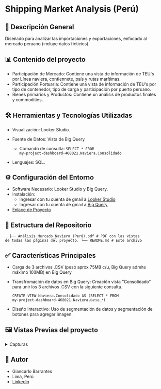 # Shipping Market Analysis (Perú)

## 📃 Descripción General
Diseñado para analizar las importaciones y exportaciones, enfocado al mercado peruano (incluye datos ficticios).


## 📊 Contenido del proyecto
  - Participación de Mercado: Contiene una vista de información de TEU's por Línea naviera, contiennete, país y rutas marítimas.
  - Participación Portuaria: Contiene una vista de información de TEU's por tipo de contenedor, tipo de carga y participación por puerto peruano.
  - Bienes primarios y Productos: Contiene un análisis de productos finales y commodities.


## 🛠️ Herramientas y Tecnologías Utilizadas
- Visualización: Looker Studio.
- Fuente de Datos: Vista de Big Query
  - Comando de consulta: <code>SELECT * FROM my-project-dashboard-468021.Naviera.Consolidado</code>


- Lenguajes: SQL.


## ⚙️ Configuración del Entorno
- Software Necesario: Looker Studio y Big Query.
- Instalación:
  - Ingresar con tu cuenta de gmail a [Looker Studio](https://lookerstudio.google.com/overview)
  - Ingresar con tu cuenta de gmail a [Big Query](https://cloud.google.com/bigquery?utm_source=google&utm_medium=cpc&utm_campaign=latam-LATAM-all-es-dr-SKWS-all-all-trial-b-dr-1710136-LUAC0020579&utm_content=text-ad-none-any-DEV_c-CRE_688140023012-ADGP_Hybrid+%7C+SKWS+-+BRO+%7C+Txt_Usecases-Big+Query-KWID_43700079279114646-kwd-35927591586&utm_term=KW_big%20query-ST_big+query&gclsrc=aw.ds&gad_source=1&gad_campaignid=20946471024&gclid=EAIaIQobChMI0PamzJ_FjwMVxkVIAB3DahxvEAAYASAAEgK_m_D_BwE)
- [Enlace de Proyecto](https://lookerstudio.google.com/reporting/586bef1d-15bd-47a8-a943-0ab27c5edd9e)


## 📂 Estructura del Repositorio
<code>.
  ├── Análisis_Mercado_Naviero_(Perú).pdf     # PDF con las vistas de todas las páginas del proyecto.
  └── README.md                               # Este archivo
</code>


## ✅ Características Principales
- Carga de 3 archivos .CSV (peso aprox 75MB c/u, Big Query admite máximo 100MB) en Big Query
- Transfromación de datos en Big Query: Creación vista "Consolidado" para unir los 3 archivos .CSV con la siguiente consulta.

  
  <code>CREATE VIEW Naviera.Consolidado AS (SELECT * FROM my-project-dashboard-468021.Naviera.`Datos_*`)</code> 


- Diseño Interactivo: Uso de segmentación de datos y segmentación de botones para agregar imagen.


## 🖼️ Vistas Previas del proyecto
<details>
  <summary>Capturas</summary>
  Importación  
  <img width="1607" height="1050" alt="image" src="https://github.com/user-attachments/assets/a37ffab7-eeb0-46e0-875b-df7a73d185f5" />
  Exportación
  <img width="1671" height="947" alt="image" src="https://github.com/user-attachments/assets/0e159bf6-bbb0-4cf8-9ae6-7a7373e7a561" />
</details>


## 👤 Autor
- Giancarlo Barrantes
- Lima, Perú
- [Linkedin](https://www.linkedin.com/in/gb25/)
